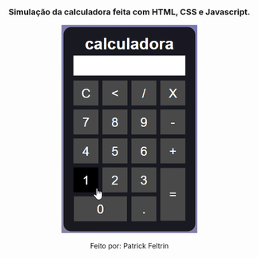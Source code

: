 <h3 align="center">
  Simulação da calculadora feita com HTML, CSS e Javascript.
</h3>

<p align="center">
  <img alt="calculadora" src="calculadoragif.gif" />
</p>

<p align="center"> Feito por: Patrick Feltrin </p>
